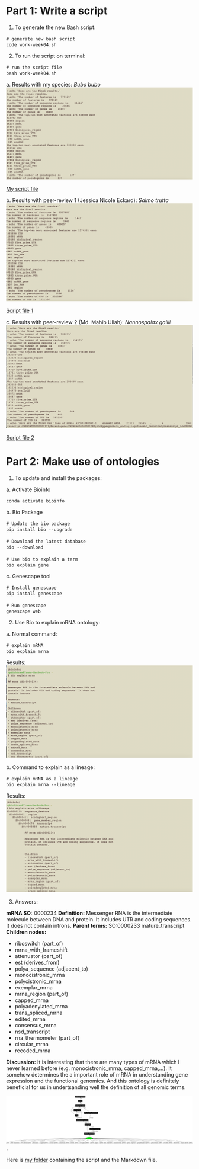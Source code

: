 # Part 1: Write a script

1. To generate the new Bash script:

```
# generate new bash script
code work-week04.sh
```

2. To run the script on terminal:

```
# run the script file
bash work-week04.sh
```

a. Results with my species: *Bubo bubo*
![my result](https://github.com/nhokchihiro/appbio24-tramha/blob/main/Week04/Images/my_species.png)

[My script file](https://github.com/nhokchihiro/appbio24-tramha/blob/main/Week04/work-week04.sh)

b. Results with peer-review 1 (Jessica Nicole Eckard): *Salmo trutta*
![Jessica Nicole Eckard](https://github.com/nhokchihiro/appbio24-tramha/blob/main/Week04/Images/Jessica_species.png)

[Script file 1](https://github.com/nhokchihiro/appbio24-tramha/blob/main/Week04/peer-review/work-week04_Jessica.sh)

c. Results with peer-review 2 (Md. Mahib Ullah): *Nannospalax galili*
![Md. Mahib Ullah](https://github.com/nhokchihiro/appbio24-tramha/blob/main/Week04/Images/Md_species.png)

[Script file 2](https://github.com/nhokchihiro/appbio24-tramha/blob/main/Week04/peer-review/work-week04_Md.sh)

# Part 2: Make use of ontologies

1. To update and install the packages:

a. Activate Bioinfo
```
conda activate bioinfo 
```

b. Bio Package
```
# Update the bio package
pip install bio --upgrade

# Download the latest database
bio --download

# Use bio to explain a term
bio explain gene
```

c. Genescape tool
```
# Install genescape
pip install genescape

# Run genescape
genescape web
```

2. Use Bio to explain mRNA ontology:

a. Normal command:

```
# explain mRNA
bio explain mrna
```

Results:
 ![mRNA](https://github.com/nhokchihiro/appbio24-tramha/blob/main/Week04/Images/mRNA.png)


b. Command to explain as a lineage:

```
# explain mRNA as a lineage
bio explain mrna --lineage
```

Results:
 ![mRNA_lineage](https://github.com/nhokchihiro/appbio24-tramha/blob/main/Week04/Images/mrna_lineage.png)

3. Answers:
   
**mRNA SO:**   0000234
**Definition:** Messenger RNA is the intermediate molecule between DNA and protein. It includes UTR and coding sequences. It does not contain introns.
**Parent terms:**  SO:0000233  mature_transcript
**Children nodes:**
- riboswitch (part_of)
- mrna_with_frameshift 
- attenuator (part_of)
- est (derives_from)
- polya_sequence (adjacent_to)
- monocistronic_mrna 
- polycistronic_mrna 
- exemplar_mrna 
- mrna_region (part_of)
- capped_mrna 
- polyadenylated_mrna 
- trans_spliced_mrna 
- edited_mrna 
- consensus_mrna 
- nsd_transcript 
- rna_thermometer (part_of)
- circular_mrna 
- recoded_mrna

**Discussion:** It is interesting that there are many types of mRNA which I never learned before (e.g. monocistronic_mrna, capped_mrna,...). It somehow determines the a important role of mRNA in understanding gene expression and the functional genomics. And this ontology is definitely beneficial for us in undertsanding well the definition of all genomic terms.

![hierarchy image](https://github.com/nhokchihiro/appbio24-tramha/blob/main/Week04/Images/mrna-ontology.png).

Here is [my folder](https://github.com/nhokchihiro/appbio24-tramha/tree/main/Week04) containing the script and the Markdown file.

